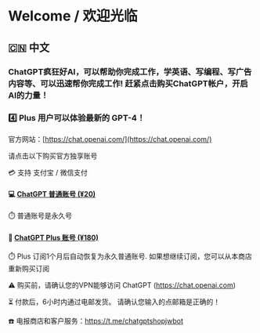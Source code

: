 # Welcome / 欢迎光临

## 🇨🇳 中文

### ChatGPT疯狂好AI，可以帮助你完成工作，学英语、写编程、写广告内容等、可以迅速帮你完成工作! 赶紧点击购买ChatGPT帐户，开启AI的力量！

### 4️⃣ Plus 用户可以体验最新的 GPT-4！

官方网站：[https://chat.openai.com/](https://chat.openai.com/)

请点击以下购买官方独享账号

💳 支持 支付宝 / 微信支付

#### 💻 [ChatGPT 普通账号 (¥20)](https://buy.stripe.com/9AQ4hY9Iz4pke7m5km?locale=zh)
⏱️ 普通账号是永久号

#### 👑 [ChatGPT Plus 账号 (¥180)](https://buy.stripe.com/7sI3dU2g77Bw9R614b?locale=zh)
⏱️ Plus 订阅1个月后自动恢复为永久普通账号. 如果想继续订阅，您可以从本商店重新购买订阅

⚠️ 购买前，请确认您的VPN能够访问 ChatGPT (https://chat.openai.com)

⏳ 付款后，6小时内通过电邮发货。 请确认您输入的点邮箱是正确的！

☎️ 电报商店和客户服务：https://t.me/chatgptshopjwbot

